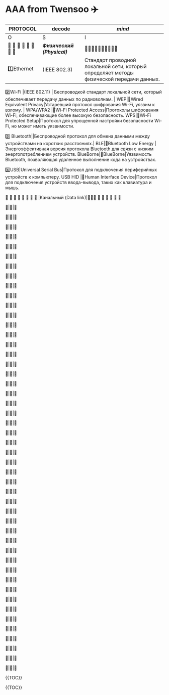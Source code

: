 # AAA from Twensoo ✈️
 **PROTOCOL** | **decode** | ***mind***
 ------- | ---------- | ----------
        O|           S|          I
🚀 🚀 🚀 🚀 🚀 🚀 🚀 🚀| ***Физический (Physical)***   |🚀🚀🚀🚀🚀🚀🚀🚀🚀🚀
1️⃣Ethernet |(IEEE 802.3)            |Стандарт проводной локальной сети, который определяет методы физической передачи данных.  | 

2️⃣Wi-Fi |(IEEE 802.11) | Беспроводкой стандарт локальной сети, который обеспечивает передачу данных по радиоволнам. |
WEP|📌Wired Equivalent Privacy|Устаревший протокол шифрования Wi-Fi, уязвим к взлому. |
WPA/WPA2 |📌Wi-Fi Protected Access|Протоколы шифрования Wi-Fi, обеспечивающие более высокую безопасность.
WPS|📌Wi-Fi Protected Setup|Протокол для упрощенной настройки безопасности Wi-Fi, но может иметь уязвимости.
  
 3️⃣	Bluetooth||Беспроводной протокол для обмена данными между устройствами на коротких расстояниях.|
BLE|📌Bluetooth Low Energy |Энергоэффективная версия протокола Bluetooth для связи с низким энергопотреблением устройств.
BlueBorne|📌BlueBorne|Уязвимость Bluetooth, позволяющая удаленное выполнение кода на устройствах.
 
 4️⃣USB|Universal Serial Bus|Протокол для подключения периферийных устройств к компьютеру.
USB HID |📌Human Interface Device|Протокол для подключения устройств ввода-вывода, таких как клавиатура и мышь.
  
🚀 🚀 🚀 🚀 🚀 🚀 🚀 🚀 |Канальный (Data link)|🚀🚀🚀 🚀 🚀 🚀 🚀 🚀 🚀 
  
 🥷|🥷|🥷 
  
 🥷|🥷|🥷 
  
 🥷|🥷|🥷 
  
 🥷|🥷|🥷 
  
 🥷|🥷|🥷 
  
 🥷|🥷|🥷 
  
 🥷|🥷|🥷 
  
 🥷|🥷|🥷 
  
 🥷|🥷|🥷 
  
 🥷|🥷|🥷 
  
 🥷|🥷|🥷 
  
 🥷|🥷|🥷 
  
 🥷|🥷|🥷 
  
 🥷|🥷|🥷 
  
 🥷|🥷|🥷 
  
 🥷|🥷|🥷 
  
 🥷|🥷|🥷 
  
 🥷|🥷|🥷 
  
 🥷|🥷|🥷 
  
 🥷|🥷|🥷 
  
 🥷|🥷|🥷 
  
 🥷|🥷|🥷 
  
 🥷|🥷|🥷 
  
 🥷|🥷|🥷 
  
 🥷|🥷|🥷 
  
 🥷|🥷|🥷 
  
 🥷|🥷|🥷 
  
 🥷|🥷|🥷 
  
 🥷|🥷|🥷 
  
 🥷|🥷|🥷 
  
 🥷|🥷|🥷 
  
 🥷|🥷|🥷 
  
 🥷|🥷|🥷 
  
 🥷|🥷|🥷 
  
 🥷|🥷|🥷 
  
 🥷|🥷|🥷 
  
 🥷|🥷|🥷 
  
 🥷|🥷|🥷 
  
 🥷|🥷|🥷 
  
 🥷|🥷|🥷 
  
 🥷|🥷|🥷
  
 🥷|🥷|🥷 
  
 🥷|🥷|🥷 
  
 🥷|🥷|🥷 
  
 🥷|🥷|🥷 
  
 🥷|🥷|🥷 
  
 🥷|🥷|🥷 
  
 🥷|🥷|🥷 
 
{{TOC}}

{{TOC}} 
